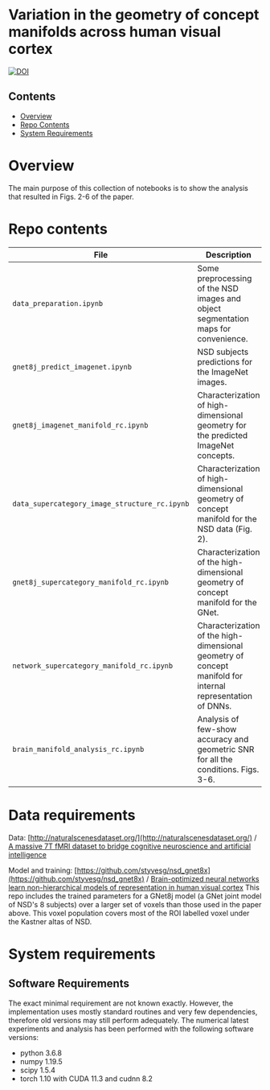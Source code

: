 # Variation in the geometry of concept manifolds across human visual cortex

[![DOI](https://zenodo.org/badge/DOI/10.5281/zenodo.13948507.svg)](https://doi.org/10.5281/zenodo.13948507)

## Contents

- [Overview](#overview)
- [Repo Contents](#repo-contents)
- [System Requirements](#system-requirements)

# Overview

The main purpose of this collection of notebooks is to show the analysis that resulted in Figs. 2-6 of the paper. 

# Repo contents

| File | Description |
|------|-------------|
|`data_preparation.ipynb`| Some preprocessing of the NSD images and object segmentation maps for convenience. |
|`gnet8j_predict_imagenet.ipynb`| NSD subjects predictions for the ImageNet images. |
|`gnet8j_imagenet_manifold_rc.ipynb`| Characterization of high-dimensional geometry for the predicted ImageNet concepts. |
|`data_supercategory_image_structure_rc.ipynb`| Characterization of high-dimensional geometry of concept manifold for the NSD data (Fig. 2).|
|`gnet8j_supercategory_manifold_rc.ipynb`| Characterization of the high-dimensional geometry of concept manifold for the GNet. |
|`network_supercategory_manifold_rc.ipynb`| Characterization of the high-dimensional geometry of concept manifold for internal representation of DNNs. |
|`brain_manifold_analysis_rc.ipynb`| Analysis of few-show accuracy and geometric SNR for all the conditions. Figs. 3-6. |


# Data requirements

Data: [http://naturalscenesdataset.org/](http://naturalscenesdataset.org/) / 
 [A massive 7T fMRI dataset to bridge cognitive neuroscience and artificial intelligence](https://www.nature.com/articles/s41593-021-00962-x)

Model and training:  [https://github.com/styvesg/nsd_gnet8x](https://github.com/styvesg/nsd_gnet8x) / 
 [Brain-optimized neural networks learn non-hierarchical models of representation in human visual cortex](https://www.nature.com/articles/s41467-023-38674-4)
This repo includes the trained parameters for a GNet8j model (a GNet joint model of NSD's 8 subjects) over a larger set of voxels than those used in the paper above. This voxel population covers most of the ROI labelled voxel under the Kastner altas of NSD.

# System requirements
## Software Requirements

The exact minimal requirement are not known exactly. However, the implementation uses mostly standard routines and very few dependencies, therefore old versions may still perform adequately. The numerical latest experiments and analysis has been performed with the following software versions:

- python 3.6.8
- numpy 1.19.5
- scipy 1.5.4
- torch 1.10 with CUDA 11.3 and cudnn 8.2
